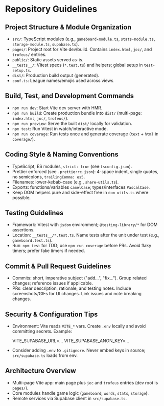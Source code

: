 # Repository Guidelines

## Project Structure & Module Organization
- `src/`: TypeScript modules (e.g., `gameboard-module.ts`, `stats-module.ts`, `storage-module.ts`, `supabase.ts`).
- `pages/`: Project root for Vite dev/build. Contains `index.html`, `joc/`, and `trofeus/` entries.
- `public/`: Static assets served as-is.
- `__tests__/`: Vitest specs (`*.test.ts`) and helpers; global setup in `test-setup.ts`.
- `dist/`: Production build output (generated). 
- `conf.ts`: League names/emojis used across views.

## Build, Test, and Development Commands
- `npm run dev`: Start Vite dev server with HMR.
- `npm run build`: Create production bundle into `dist/` (multi-page: `index.html`, `joc/`, `trofeus/`).
- `npm run preview`: Serve the built `dist/` locally for validation.
- `npm test`: Run Vitest in watch/interactive mode.
- `npm run coverage`: Run tests once and generate coverage (`text` + `html` in `coverage/`).

## Coding Style & Naming Conventions
- TypeScript, ES modules, `strict: true` (see `tsconfig.json`).
- Prettier enforced (see `.prettierrc.json`): 4-space indent, single quotes, no semicolons, `trailingComma: es5`.
- Filenames: lower-kebab-case (e.g., `share-utils.ts`).
- Exports: functions/variables `camelCase`; types/interfaces `PascalCase`.
- Keep DOM helpers pure and side-effect free in `dom-utils.ts` where possible.

## Testing Guidelines
- Framework: Vitest with `jsdom` environment; `@testing-library/*` for DOM assertions.
- Location: `__tests__/*.test.ts`. Name tests after the unit under test (e.g., `gameboard.test.ts`).
- Run: `npm test` for TDD; use `npm run coverage` before PRs. Avoid flaky timers; prefer fake timers if needed.

## Commit & Pull Request Guidelines
- Commits: short, imperative subject ("add…", "fix…"). Group related changes; reference issues if applicable.
- PRs: clear description, rationale, and testing notes. Include screenshots/GIFs for UI changes. Link issues and note breaking changes.

## Security & Configuration Tips
- Environment: Vite reads `VITE_*` vars. Create `.env` locally and avoid committing secrets.
  Example:
  
  VITE_SUPABASE_URL=...
  VITE_SUPABASE_ANON_KEY=...
  
- Consider adding `.env` to `.gitignore`. Never embed keys in source; `src/supabase.ts` loads from env.

## Architecture Overview
- Multi-page Vite app: main page plus `joc` and `trofeus` entries (dev root is `pages/`).
- Core modules handle game logic (`gameboard`, `words`, `stats`, `storage`).
- Remote services via Supabase client in `src/supabase.ts`.
